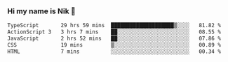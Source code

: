 ### Hi my name is Nik 👋

<!--
**NikDoe/NikDoe** is a ✨ _special_ ✨ repository because its `README.md` (this file) appears on your GitHub profile.

Here are some ideas to get you started:

- 🔭 I’m currently working on ...
- 🌱 I’m currently learning ...
- 👯 I’m looking to collaborate on ...
- 🤔 I’m looking for help with ...
- 💬 Ask me about ...
- 📫 How to reach me: ...
- 😄 Pronouns: ...
- ⚡ Fun fact: ...
-->

<!--START_SECTION:waka-->

```txt
TypeScript       29 hrs 59 mins  ████████████████████▒░░░░   81.82 %
ActionScript 3   3 hrs 7 mins    ██░░░░░░░░░░░░░░░░░░░░░░░   08.55 %
JavaScript       2 hrs 52 mins   ██░░░░░░░░░░░░░░░░░░░░░░░   07.86 %
CSS              19 mins         ▒░░░░░░░░░░░░░░░░░░░░░░░░   00.89 %
HTML             7 mins          ░░░░░░░░░░░░░░░░░░░░░░░░░   00.34 %
```

<!--END_SECTION:waka-->
